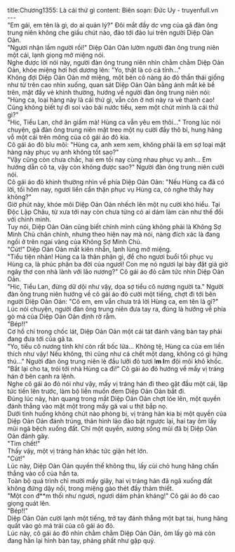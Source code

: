 title:Chương1355: Là cái thứ gì
content:
Biên soạn: Đức Uy - truyenfull.vn<br>---<br>"Em gái, em tên là gì, do ai quản lý?" Đôi mắt đầy d*c v*ng của gã đàn ông trung niên không che giấu chút nào, đảo tới đảo lui trên người Diệp Oản Oản.<br>"Ngươi nhận lầm người rồi!" Diệp Oản Oản lườm người đàn ông trung niên một cái, lạnh giọng mở miệng nói.<br>Nghe được lời nói này, người đàn ông trung niên nhìn chằm chằm Diệp Oản Oản, khóe miệng hơi hơi dương lên: "Yo, thật là có cá tính..."<br>Không đợi Diệp Oản Oản mở miệng, một bên cô nàng áo đỏ thần thái giống như từ trên cao nhìn xuống, quan sát Diệp Oản Oản bằng ánh mắt kẻ bề trên, mặt đầy vẻ khinh thường, hướng về người đàn ông trung niên nói: "Hùng ca, loại hàng này là cái thứ gì, vẫn còn ở nơi này ra vẻ thanh cao! Cũng không biết tự đi soi vào bãi nước tiểu, xem một chút mình là cái thứ gì?"<br>"Hic, Tiểu Lan, chớ ăn giấm mà! Hùng ca vẫn yêu em thôi..." Trong lúc nói chuyện, gã đàn ông trung niên mặt treo một nụ cười đầy thô bỉ, hung hăng vỗ một cái trên mông của cô gái áo đỏ kia.<br>Cô gái áo đỏ bĩu môi: "Hùng ca, anh xem xem, không phải là em sợ loại mặt hàng này phục vụ anh không tốt sao?"<br>"Vậy cũng còn chưa chắc, hai em tối nay cùng nhau phục vụ anh... Em hướng dẫn cô ta, vậy còn không được sao?" Người đàn ông trung niên cười nói.<br>Cô gái áo đỏ khinh thường nhìn về phía Diệp Oản Oản: "Nếu Hùng ca đã có lời, tối hôm nay, ngươi liền cẩn thận phục vụ Hùng ca, có nghe thấy hay không?"<br>Giờ phút này, khóe môi Diệp Oản Oản nhếch lên một nụ cười khó hiểu. Tại Độc Lập Châu, từ xưa tới nay còn chưa từng có ai dám làm càn như thế đối với chính mình.<br>Tuy nói, Diệp Oản Oản cũng biết chính mình cũng không phải là Không Sợ Minh Chủ chân chính, nhưng theo hiện nay mà nói, nàng đích xác là đang ngồi ở trên ngai vàng của Không Sợ Minh Chủ.<br>"Cút!" Diệp Oản Oản mất kiên nhẫn, lạnh lùng mở miệng.<br>"Tiểu tiện nhân! Hùng ca là thân phận gì, để cho ngươi buổi tối phục vụ Hùng ca, là phúc phận ba đời của ngươi! Con mẹ nó ngươi lại bày đặt giả giờ ngây thơ con nhà lành với lão nương?" Cô gái áo đỏ căm tức nhìn Diệp Oản Oản.<br>"Hic, Tiểu Lan, đừng dữ dội như vậy, dọa sợ tiểu cô nương người ta." Người đàn ông trung niên hướng về cô gái áo đỏ cười một tiếng, chợt đi tới bên người Diệp Oản Oản: "Cô em, em vẫn chưa trả lời Hùng ca, em tên là gì?"<br>Lúc nói chuyện, người đàn ông trung niên đưa tay ra, đúng là hướng về phía gò má của Diệp Oản Oản định rờ rẫm.<br>"Bép!!"<br>Cơ hồ chỉ trong chốc lát, Diệp Oản Oản một cái tát đánh văng bàn tay phải đang đưa tới của gã ta.<br>"Yo, tiểu cô nương tính khí còn rất bốc lửa... Không tệ, Hùng ca của em liền thích như vậy! Nếu không, thì cũng như cá chết một dạng, không có gì hứng thú..." Người đàn ông trung niên lè đầu lưỡi đỏ tươi l**m l**m đôi môi khô khốc.<br>"Bắt lại cho ta, trói tới nhà Hùng ca đi!" Cô gái áo đỏ hướng về mấy vị tráng hán ở bên cạnh ra lệnh.<br>Nghe cô gái áo đỏ nói như vậy, mấy vị tráng hán đi theo gật đầu một cái, lập tức tiến lên trước, làm bộ liền muốn đem Diệp Oản Oản bắt đi.<br>Đúng lúc này, hàn quang trong mắt Diệp Oản Oản chợt lóe lên, một quyền đánh thẳng vào mặt một trong mấy gã vai u thịt bắp nọ.<br>Dưới tình huống không chút nào phòng bị, vị tráng hán kia bị một quyền của Diệp Oản Oản đánh trúng, thân hình lảo đảo bật ngược lại, hai tay ôm lấy mũi ngã bệch xuống đất. Chỉ một quyền, xương sống mũi đã bị Diệp Oản Oản đánh gãy.<br>"Tìm chết!"<br>Thấy vậy, một vị tráng hán khác tức giận hét lớn.<br>"Cút!"<br>Lúc này, Diệp Oản Oản quyền thế không thu, lấy cùi chỏ hung hăng chấn thẳng vào cổ của hắn ta.<br>Toàn bộ quá trình chỉ mười mấy giây, hai vị tráng hán đã ngã xuống đất không đứng dậy nổi, trong miệng gào thét đầy thảm thiết.<br>"Một con đ**m thối như ngươi, ngươi dám phản kháng!" Cô gái áo đỏ cao giọng quát lên.<br>"Bép!!"<br>Diệp Oản Oản cười lạnh một tiếng, trở tay đánh thẳng một bạt tai, hung hăng quất vào gò má trái của cô gái áo đỏ.<br>Lúc này, cô gái áo đỏ nhìn chằm chằm Diệp Oản Oản, ôm lấy gò má còn đang hằn lại hình bàn tay, phảng phất như gặp quỷ.